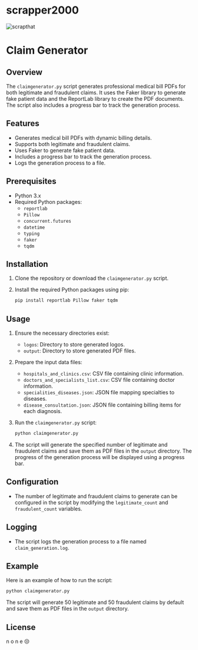 # scrapper2000

![scrapthat](https://media0.giphy.com/media/v1.Y2lkPTc5MGI3NjExcnI1ZnYxYTV3bzBxdnZsd2VsbHF4NzJ6M3R5eWpiaXNmMmtieTlndyZlcD12MV9pbnRlcm5hbF9naWZfYnlfaWQmY3Q9Zw/1xmCuRdZFAb5dskN1S/giphy.gif)

# Claim Generator

## Overview

The `claimgenerator.py` script generates professional medical bill PDFs for both legitimate and fraudulent claims. It uses the Faker library to generate fake patient data and the ReportLab library to create the PDF documents. The script also includes a progress bar to track the generation process.

## Features

- Generates medical bill PDFs with dynamic billing details.
- Supports both legitimate and fraudulent claims.
- Uses Faker to generate fake patient data.
- Includes a progress bar to track the generation process.
- Logs the generation process to a file.

## Prerequisites

- Python 3.x
- Required Python packages:
  - `reportlab`
  - `Pillow`
  - `concurrent.futures`
  - `datetime`
  - `typing`
  - `faker`
  - `tqdm`

## Installation

1. Clone the repository or download the `claimgenerator.py` script.
2. Install the required Python packages using pip:

    ```bash
    pip install reportlab Pillow faker tqdm
    ```

## Usage

1. Ensure the necessary directories exist:

    - `logos`: Directory to store generated logos.
    - `output`: Directory to store generated PDF files.

2. Prepare the input data files:

    - `hospitals_and_clinics.csv`: CSV file containing clinic information.
    - `doctors_and_specialists_list.csv`: CSV file containing doctor information.
    - `specialities_diseases.json`: JSON file mapping specialties to diseases.
    - `disease_consultation.json`: JSON file containing billing items for each diagnosis.

3. Run the `claimgenerator.py` script:

    ```bash
    python claimgenerator.py
    ```

4. The script will generate the specified number of legitimate and fraudulent claims and save them as PDF files in the `output` directory. The progress of the generation process will be displayed using a progress bar.

## Configuration

- The number of legitimate and fraudulent claims to generate can be configured in the script by modifying the `legitimate_count` and `fraudulent_count` variables.

## Logging

- The script logs the generation process to a file named `claim_generation.log`.

## Example

Here is an example of how to run the script:

```bash
python claimgenerator.py
```

The script will generate 50 legitimate and 50 fraudulent claims by default and save them as PDF files in the `output` directory.

## License

n o n e 😒
